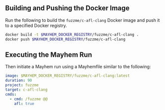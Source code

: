 ## Building and Pushing the Docker Image

Run the following to build the `fuzzme/c-afl-clang` Docker image and push it to a specified Docker registry.

```sh
docker build -t $MAYHEM_DOCKER_REGISTRY/fuzzme/c-afl-clang .
docker push $MAYHEM_DOCKER_REGISTRY/fuzzme/c-afl-clang
```

## Executing the Mayhem Run

Then initiate a Mayhem run using a Mayhemfile similar to the following:

```yaml
image: $MAYHEM_DOCKER_REGISTRY/fuzzme/c-afl-clang:latest
duration: 90
project: fuzzme
target: c-afl-clang
cmds:
  - cmd: /fuzzme @@
    afl: true
```

